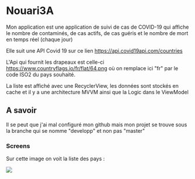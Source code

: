 # Nouari3A

Mon application est une application de suivi de cas de COVID-19 qui affiche le nombre de contaminés, de cas actifs, de cas guéris et le nombre de mort en temps réel (chaque jour) 

Elle suit une API Covid 19 sur ce lien https://api.covid19api.com/countries

L'Api qui fournit les drapeaux est celle-ci https://www.countryflags.io/fr/flat/64.png où on remplace ici "fr" par le code ISO2 du pays souhaité.

La liste est affiché avec une RecyclerView, les données sont stockés en cache et il y a une architecture MVVM ainsi que la Logic dans le ViewModel


## A savoir

Il se peut que j'ai mal configuré mon github mais mon projet se trouve sous la branche qui se nomme "developp" et non pas "master" 

### Screens
Sur cette image on voit la liste des pays :

![](https://media.discordapp.net/attachments/396036786352029697/845626068429963264/unknown.png?width=261&height=586)


